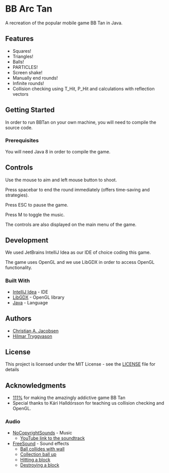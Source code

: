# BB Arc Tan

A recreation of the popular mobile game BB Tan in Java.

## Features

* Squares!
* Triangles!
* Balls!
* PARTICLES!
* Screen shake!
* Manually end rounds!
* Infinite rounds!
* Collision checking using T_Hit, P_Hit and calculations with reflection vectors

## Getting Started

In order to run BBTan on your own machine, you will need to compile the source code.

### Prerequisites

You will need Java 8 in order to compile the game.

## Controls

Use the mouse to aim and left mouse button to shoot.

Press spacebar to end the round immediately (offers time-saving and strategies).

Press ESC to pause the game.

Press M to toggle the music.

The controls are also displayed on the main menu of the game.

## Development

We used JetBrains IntelliJ Idea as our IDE of choice coding this game.

The game uses OpenGL and we use LibGDX in order to access OpenGL functionality.

### Built With

* [IntelliJ Idea](https://www.jetbrains.com/idea/) - IDE
* [LibGDX](https://libgdx.badlogicgames.com/) - OpenGL library
* [Java](https://www.java.com/en/) - Language

## Authors

* [Christian A. Jacobsen](https://github.com/ChristianJacobsen/)
* [Hilmar Tryggvason](https://github.com/Indexu/)

## License

This project is licensed under the MIT License - see the [LICENSE](LICENSE) file for details

## Acknowledgments

* [111%](http://www.111percent.net/) for making the amazingly addictive game BB Tan
* Special thanks to Kári Halldórsson for teaching us collision checking and OpenGL.

### Audio

* [NoCopyrightSounds](http://nocopyrightsounds.co.uk/) - Music
    * [YouTube link to the soundtrack](https://www.youtube.com/watch?v=Kvt-FLjON9M)
* [FreeSound](https://freesound.org/) - Sound effects
    * [Ball collides with wall](https://freesound.org/people/unfa/sounds/156667/)
    * [Collection ball up](https://freesound.org/people/GameAudio/sounds/220173/)
    * [Hitting a block](https://freesound.org/people/fordps3/sounds/186669/)
    * [Destroying a block](https://freesound.org/people/killkhan/sounds/150210/)